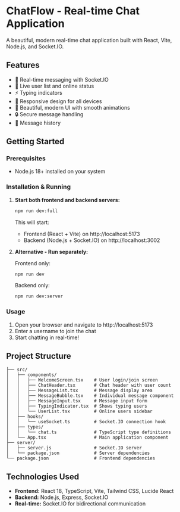 # ChatFlow - Real-time Chat Application

A beautiful, modern real-time chat application built with React, Vite, Node.js, and Socket.IO.

## Features

- 🚀 Real-time messaging with Socket.IO
- 👥 Live user list and online status
- ⚡ Typing indicators
- 📱 Responsive design for all devices
- 🎨 Beautiful, modern UI with smooth animations
- 🔒 Secure message handling
- 📝 Message history

## Getting Started

### Prerequisites

- Node.js 18+ installed on your system

### Installation & Running

1. **Start both frontend and backend servers:**
   ```bash
   npm run dev:full
   ```

   This will start:
   - Frontend (React + Vite) on http://localhost:5173
   - Backend (Node.js + Socket.IO) on http://localhost:3002

2. **Alternative - Run separately:**
   
   Frontend only:
   ```bash
   npm run dev
   ```
   
   Backend only:
   ```bash
   npm run dev:server
   ```

### Usage

1. Open your browser and navigate to http://localhost:5173
2. Enter a username to join the chat
3. Start chatting in real-time!

## Project Structure

```
├── src/
│   ├── components/
│   │   ├── WelcomeScreen.tsx    # User login/join screen
│   │   ├── ChatHeader.tsx       # Chat header with user count
│   │   ├── MessageList.tsx      # Message display area
│   │   ├── MessageBubble.tsx    # Individual message component
│   │   ├── MessageInput.tsx     # Message input form
│   │   ├── TypingIndicator.tsx  # Shows typing users
│   │   └── UserList.tsx         # Online users sidebar
│   ├── hooks/
│   │   └── useSocket.ts         # Socket.IO connection hook
│   ├── types/
│   │   └── chat.ts              # TypeScript type definitions
│   └── App.tsx                  # Main application component
├── server/
│   ├── server.js                # Socket.IO server
│   └── package.json             # Server dependencies
└── package.json                 # Frontend dependencies
```

## Technologies Used

- **Frontend:** React 18, TypeScript, Vite, Tailwind CSS, Lucide React
- **Backend:** Node.js, Express, Socket.IO
- **Real-time:** Socket.IO for bidirectional communication